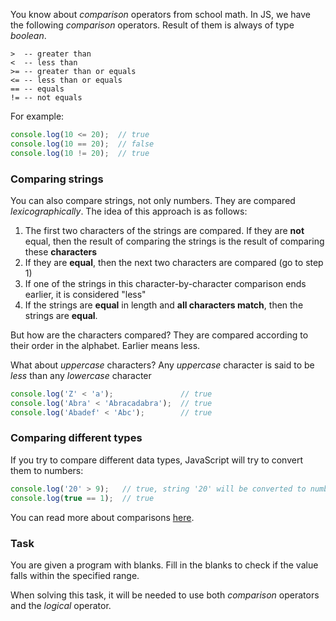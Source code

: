 You know about _comparison_ operators from school math. 
In JS, we have the following _comparison_ operators. Result of them is always of type _boolean_.
```
>  -- greater than
<  -- less than
>= -- greater than or equals
<= -- less than or equals
== -- equals
!= -- not equals
```

For example:
```javascript
console.log(10 <= 20);  // true
console.log(10 == 20);  // false
console.log(10 != 20);  // true
```

### Comparing strings
You can also compare strings, not only numbers. They are compared _lexicographically_. The idea of this approach is as follows:
1. The first two characters of the strings are compared. If they are **not** equal, then the result of comparing the strings is the result of comparing these **characters**
2. If they are **equal**, then the next two characters are compared (go to step 1)
3. If one of the strings in this character-by-character comparison ends earlier, it is considered "less"
4. If the strings are **equal** in length and **all characters match**, then the strings are **equal**.

But how are the characters compared? They are compared according to their order in the alphabet. Earlier means less.

What about _uppercase_ characters? Any _uppercase_ character is said to be _less_ than any _lowercase_ character
```javascript
console.log('Z' < 'a');               // true
console.log('Abra' < 'Abracadabra');  // true
console.log('Abadef' < 'Abc');        // true
```

### Comparing different types
If you try to compare different data types, JavaScript will try to convert them to numbers:
```javascript
console.log('20' > 9);   // true, string '20' will be converted to number 20
console.log(true == 1);  // true
```
You can read more about comparisons [here](https://developer.mozilla.org/en-US/docs/Web/JavaScript/Guide/Expressions_and_Operators#comparison_operators).

### Task
You are given a program with blanks. 
Fill in the blanks to check if the value falls within the specified range.

<div class="hint">
  When solving this task, it will be needed to use both <i>comparison</i> operators and the <i>logical</i> operator.
</div> 
